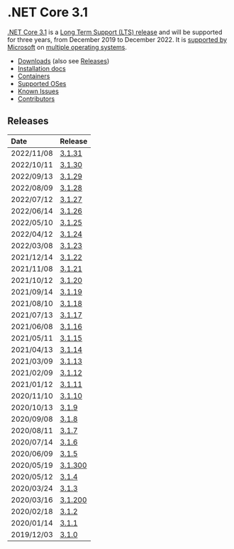 # .NET Core 3.1

[.NET Core 3.1](https://devblogs.microsoft.com/dotnet/announcing-net-core-3-1/) is a [Long Term Support (LTS) release](../../release-policies.md) and will be supported for three years, from December 2019 to December 2022. It is [supported by Microsoft](../../microsoft-support.md) on [multiple operating systems](3.1-supported-os.md).

- [Downloads](https://dotnet.microsoft.com/download/dotnet/3.1) (also see [Releases](#releases))
- [Installation docs](https://docs.microsoft.com/dotnet/core/install/)
- [Containers](https://hub.docker.com/_/microsoft-dotnet)
- [Supported OSes](3.1-supported-os.md)
- [Known Issues](3.1-known-issues.md)
- [Contributors](https://dotnet.microsoft.com/thanks )

## Releases

| Date | Release |
| :-- | :-- |
| 2022/11/08 | [3.1.31](./3.1.31/3.1.31.md) |
| 2022/10/11 | [3.1.30](./3.1.30/3.1.30.md) |
| 2022/09/13 | [3.1.29](./3.1.29/3.1.29.md) |
| 2022/08/09 | [3.1.28](./3.1.28/3.1.28.md) |
| 2022/07/12 | [3.1.27](./3.1.27/3.1.27.md) |
| 2022/06/14 | [3.1.26](./3.1.26/3.1.26.md) |
| 2022/05/10 | [3.1.25](./3.1.25/3.1.25.md) |
| 2022/04/12 | [3.1.24](./3.1.24/3.1.24.md) |
| 2022/03/08 | [3.1.23](./3.1.23/3.1.23.md) |
| 2021/12/14 | [3.1.22](./3.1.22/3.1.22.md) |
| 2021/11/08 | [3.1.21](./3.1.21/3.1.21.md) |
| 2021/10/12 | [3.1.20](./3.1.20/3.1.20.md) |
| 2021/09/14 | [3.1.19](./3.1.19/3.1.19.md) |
| 2021/08/10 | [3.1.18](./3.1.18/3.1.18.md) |
| 2021/07/13 | [3.1.17](./3.1.17/3.1.17.md) |
| 2021/06/08 | [3.1.16](./3.1.16/3.1.16.md) |
| 2021/05/11 | [3.1.15](./3.1.15/3.1.15.md) |
| 2021/04/13 | [3.1.14](./3.1.14/3.1.14.md) |
| 2021/03/09 | [3.1.13](./3.1.13/3.1.13.md) |
| 2021/02/09 | [3.1.12](./3.1.12/3.1.12.md) |
| 2021/01/12 | [3.1.11](./3.1.11/3.1.11.md) |
| 2020/11/10 | [3.1.10](./3.1.10/3.1.10.md) |
| 2020/10/13 | [3.1.9](./3.1.9/3.1.9.md) |
| 2020/09/08 | [3.1.8](./3.1.8/3.1.8.md) |
| 2020/08/11 | [3.1.7](./3.1.7/3.1.7.md) |
| 2020/07/14 | [3.1.6](./3.1.6/3.1.6.md) |
| 2020/06/09 | [3.1.5](./3.1.5/3.1.5.md) |
| 2020/05/19 | [3.1.300](./3.1.4/3.1.300-sdk.md) |
| 2020/05/12 | [3.1.4](./3.1.4/3.1.4.md) |
| 2020/03/24 | [3.1.3](./3.1.3/3.1.3.md) |
| 2020/03/16 | [3.1.200](./3.1.2/3.1.200-sdk.md) |
| 2020/02/18 | [3.1.2](./3.1.2/3.1.2.md) |
| 2020/01/14 | [3.1.1](./3.1.1/3.1.1.md) |
| 2019/12/03 | [3.1.0](./3.1.0/3.1.0.md) |
